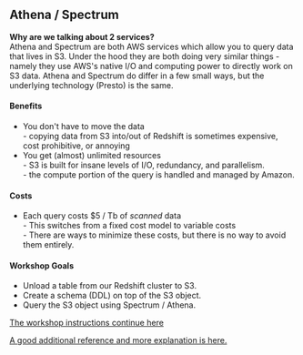 ## Athena / Spectrum

**Why are we talking about 2 services?**  
   Athena and Spectrum are both AWS services which allow you to query data that lives in S3. Under the hood they are both doing very similar things - namely they use AWS's native I/O and computing power to directly work on S3 data. Athena and Spectrum do differ in a few small ways, but the underlying technology (Presto) is the same.

#### Benefits
- You don't have to move the data  
        - copying data from S3 into/out of Redshift is sometimes expensive, cost prohibitive, or annoying
- You get (almost) unlimited resources  
        - S3 is built for insane levels of I/O, redundancy, and parallelism.  
        - the compute portion of the query is handled and managed by Amazon.

#### Costs
- Each query costs $5 / Tb of *scanned* data  
        - This switches from a fixed cost model to variable costs  
        - There are ways to minimize these costs, but there is no way to avoid them entirely.

#### Workshop Goals
- Unload a table from our Redshift cluster to S3.
- Create a schema (DDL) on top of the S3 object.
- Query the S3 object using Spectrum / Athena.

[The workshop instructions continue here](spectrum_steps.md)

[A good additional reference and more explanation is here.](https://github.com/aws-samples/serverless-data-analytics)